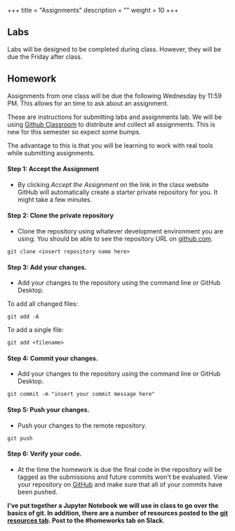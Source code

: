 +++
title = "Assignments"
description = ""
weight = 10
+++

## Labs
Labs will be designed to be completed during class.  However, they will be due the Friday after class.

## Homework
Assignments from one class will be due the following Wednesday by 11:59 PM.  This allows for an time to ask about an assignment.

These are instructions for submitting labs and assignments lab. We will be using [Github Classroom](https://classroom.github.com) to distribute and collect all assignments.  This is new for this semester so expect some bumps.

The advantage to this is that you will be learning to work with real tools while submitting assignments.

#### Step 1: Accept the Assignment
- By clicking *Accept the Assignment* on the link in the class website GitHub will automatically create a starter private repository for you. It might take a few minutes.

#### Step 2: Clone the private repository
- Clone the repository using whatever development environment you are using. You should be able to see the repository URL on [github.com](http://github.com).

```
git clone <insert repository name here>
```


#### Step 3: Add your changes.
- Add your changes to the repository using the command line or GitHub Desktop.

To add all changed files:
```
git add -A
```
To add a single file:
```
git add <filename>
```

#### Step 4: Commit your changes.
- Add your changes to the repository using the command line or GitHub Desktop.
```
git commit -m "insert your commit message here"
```
#### Step 5: Push your changes.
- Push your changes to the remote repository.
```
git push
```

#### Step 6: Verify your code.
- At the time the homework is due the final code in the repository will be tagged as the submissions and future commits won't be evaluated.  View your repository on [GitHub](https://github.com) and make sure that all of your commits have been pushed.

**I've put together a Jupyter Notebook we will use in class to go over the basics of git.  In addition, there are a number of resources posted to the [git resources tab](resources/git/). Post to the #homeworks tab on Slack.**
